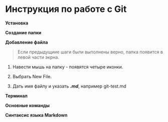 # Инструкция по работе с Git

**Установка**

**Создание папки**

**Добавление файла**

>Если предыдущиие шаги были выполнены верно, папка появится в левой части экрна. 

1. Навести мышь на папку - появятся четыре иконки.

2. Выбрать New File.

3. Дать имя файлу и указать ***.md***, например git-test.md

**Терминал**

**Основные команды**

**Синтаксис языка Markdown**